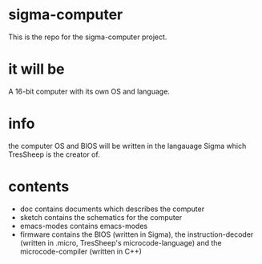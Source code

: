 # sigma-computer

This is the repo for the sigma-computer project.

# it will be

A 16-bit computer with its own OS and language.

# info

the computer OS and BIOS will be written in the langauage Sigma which TresSheep is the creator of.

# contents
- doc contains documents which describes the computer
- sketch contains the schematics for the computer
- emacs-modes contains emacs-modes
- firmware contains the BIOS (written in Sigma), the instruction-decoder (written in .micro, TresSheep's microcode-language)
and the microcode-compiler (written in C++)
